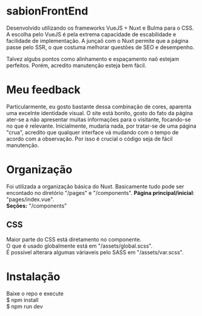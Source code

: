 # sabionFrontEnd
Desenvolvido utilizando os frameworks VueJS + Nuxt e Bulma para o CSS. 
A escolha pelo VueJS é pela extrema capacidade de escabilidade e facilidade de implementação. 
A junçaõ com o Nuxt permite que a página passe pelo SSR, o que costuma melhorar questões de SEO e desempenho.

Talvez algubs pontos como alinhamento e espaçamento naõ estejam perfeitos. Porém, acredito manutenção esteja bem fácil.
  
# Meu feedback
Particularmente, eu gosto bastante dessa combinação de cores, aparenta uma excelnte identidade visual. O site está bonito, gosto do fato da página ater-se a não apresentar muitas informações para o visitante, focando-se no que é relevante.
Inicialmente,  mudaria nada, por tratar-se de uma página "crua", acredito que qualquer interface vá mudando com o tempo de acordo com a observação. Por isso é crucial o código seja de fácil manutenção.  
  
  
# Organização
Foi utilizada a organização básica do Nuxt. 
Basicamente tudo pode ser encontado no diretório "/pages" e "/components".
**Página principal/inicial**: "pages/index.vue".  
**Seções:** "/components"

## CSS
Maior parte do CSS está diretamento no componente.  
O que é usado globalmente está em "/assets/global.scss".  
É possível alterara algumas váriaveis pelo SASS em "/assets/var.scss".
  
# Instalação
Baixe o repo e execute  
$ npm install   
$ npm run dev  


